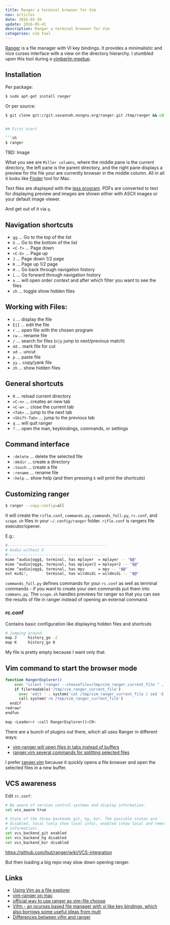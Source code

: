 ```yaml
---
title: Ranger a terminal browser for Vim
nav: articles
date: 2016-05-30
update: 2016-05-41
description: Ranger a terminal browser for Vim
categories: vim tool
---
```


[Ranger](http://ranger.nongnu.org/ "Ranger") is a file manager with VI key bindings. It provides a minimalistic and nice curses
interface with a view on the directory hierarchy. I stumbled upon this tool during a
[vimberlin meetup](http://vimberlin.de/ "vimberlin meetup").


## Installation

Per package:


```sh
$ sudo apt-get install ranger
```


Or per source:


```sh
$ git clone git://git.savannah.nongnu.org/ranger.git /tmp/ranger && cd /tmp/ranger && git checkout v1.7.2 && sudo make install ```


## First start

```sh
$ ranger
```

TBD: Image

What you see are `Miller columns`, where the middle pane is the current directory, the left pane is the parent
directory, and the right pane displays a preview for the file your are currently browser in the middle column. All in
all it looks like [Finder](https://en.wikipedia.org/wiki/Finder_(software) "Finder") tool for Mac.


Text files are displayed with the [less program](https://en.wikipedia.org/wiki/Less_(Unix) "less program"). PDFs are
converted to text for displaying preview and images are shown either with ASCII images or your default image viewer.

And get out of it via `q`.


## Navigation shortcuts

- `gg` ... Go to the top of the list
- `G` ... Go to the bottom of the list
- `<C-f>` ...  Page down
- `<C-b>` ...  Page up
- `J` ... Page down 1/2 page
- `K` ... Page up 1/2 page
- `H` ... Go back through navigation history
- `L` ... Go forward through navigation history
- `o` ... will open order context and after which filter you want to see the files
- `zh` ... toggle show hidden files


## Working with Files:

- `i` ... display the file
- `E|I` ... edit the file
- `r` ... open file with the chosen program
- `cw` ... rename file
- `/` ... search for files (`n|p` jump to next/previous match)
- `dd` .. mark file for cut
- `ud` ... uncut
- `p` ... paste file
- `yy` .. copy/yank file
- `zh` ... show hidden files


## General shortcuts

- `R` ... reload current directory
- `<C-n>` ... creates an new tab
- `<C-w>` ... close the current tab
- `<Tab>` ... jump to the next tab
- `<Shift-Tab>` ... jump to the previous tab
- `q` ... will quit ranger
- `?` ... open the man, keybindings, commands, or settings



## Command interface

- `:delete` ... delete the selected file
- `:mkdir` ... create a directory
- `:touch` ... create a file
- `:rename` ... rename file
- `:help` ... show help (and then pressing `k` will print the shortcuts)


## Customizing ranger

```sh
$ ranger --copy-config=all
```

It will create the `rifle.conf`, `commands.py`, `commands_full.py`, `rc.conf`, and `scope.sh`
files in your `~/.config/ranger` folder. `rifle.conf` is rangers file executor/opener.

E.g.:

```sh
#--------------------------------------------
# Audio without X
#-------------------------------------------
mime ^audio|ogg$, terminal, has mplayer  = mplayer -- "$@"
mime ^audio|ogg$, terminal, has mplayer2 = mplayer2 -- "$@"
mime ^audio|ogg$, terminal, has mpv      = mpv -- "$@"
ext midi?,        terminal, has wildmidi = wildmidi -- "$@"
```


`commands_full.py` defines commands for your `rc.conf` as well as terminal commands - if you want to create your own
commands put them into `commans.py`. The `scope.sh` handles previews for ranger so that you can see the results of file
in ranger instead of opening an external command.


### rc.conf

Contains basic configuration like displaying hidden files and shortcuts


```sh
# Jumping around
map J     history_go -2
map K     history_go 0
```

My file is pretty empty because I want only that.


## Vim command to start the browser mode

```sh
function RangerExplorer()
    exec "silent !ranger --choosefile=/tmp/vim_ranger_current_file " . system('echo "' . expand("%:p:h") . '" | sed -E "s/\ /\\\ /g"')
    if filereadable('/tmp/vim_ranger_current_file')
      exec 'edit ' . system('cat /tmp/vim_ranger_current_file | sed -E "s/\ /\\\ /g"')
      call system('rm /tmp/vim_ranger_current_file')
  endif
redraw!
endfun

map <Leader>r :call RangerExplorer()<CR>
```


There are a bunch of plugins out there, which all uses Ranger in different ways:

- [vim-ranger will open files in tabs instead of buffers](https://github.com/Mizuchi/vim-ranger "vim-ranger will open files in tabs instead of buffers")
- [ranger.vim several commands for splitting selected files](https://github.com/rafaqz/ranger.vim "ranger.vim several commands for splitting selected files")


I prefer [ranger.vim](https://github.com/francoiscabrol/ranger.vim "ranger.vim") because it quickly opens a file browser
and open the selected files in a new buffer.


## VCS awareness

Edit `rc.conf`:


```sh
# Be aware of version control systems and display information.
set vcs_aware true

# State of the three backends git, hg, bzr. The possible states are
# disabled, local (only show local info), enabled (show local and remote
# information).
set vcs_backend_git enabled
set vcs_backend_hg disabled
set vcs_backend_bzr disabled
```


https://github.com/hut/ranger/wiki/VCS-integration


But then loading a big repo may slow down opening ranger.


## Links

- [Using Vim as a file explorer](https://www.everythingcli.org/use-ranger-as-a-file-explorer-in-vim/ "Using Vim as a file explorer")
- [vim-ranger on mac](https://illidiumq36.wordpress.com/2012/03/17/ranger-the-best-file-manager-for-mac-if-you-like-vim/ "vim-ranger on mac")
- [official way to use ranger as vim-file choose](https://github.com/hut/ranger/blob/master/examples/vim_file_chooser.vim "Icewind Dale - The Ultimate Collection")
- [Vifm - an ncurses based file manager with vi like key bindings, which also borrows some useful ideas from mutt](https://github.com/vifm/vifm "Vifm - an ncurses based file manager with vi like key bindings, which also borrows some useful ideas from mutt")
- [Differences between vifm and ranger](https://wiki.vifm.info/index.php?title=Ideology#Vifm_or_ranger "Differences between vifm and ranger")

